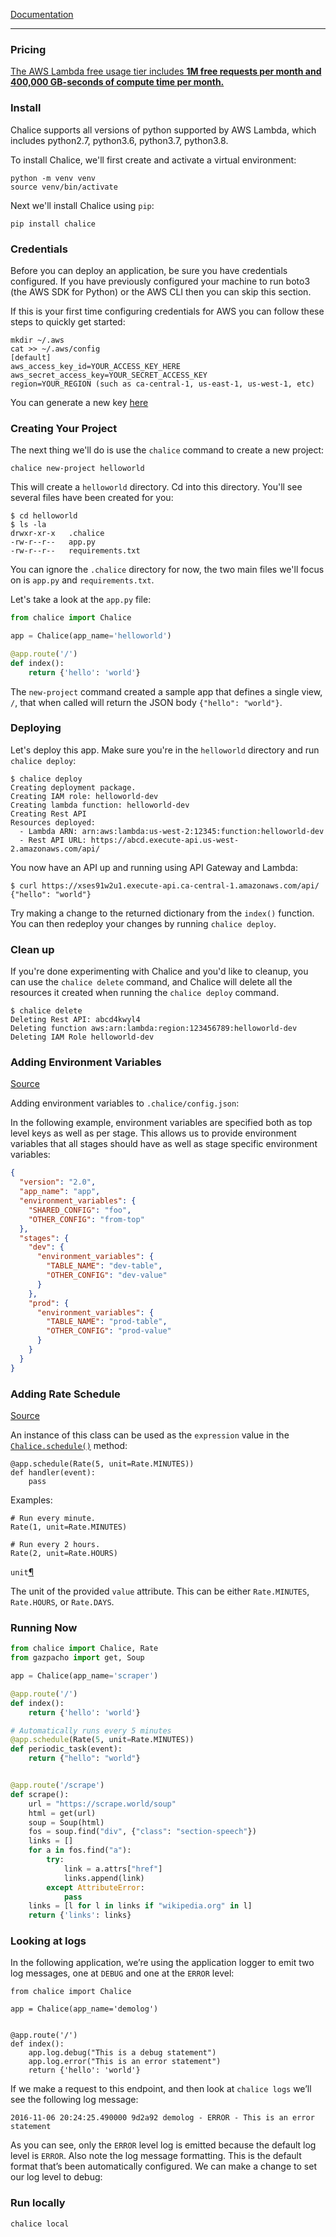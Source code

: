 [Documentation](https://github.com/aws/chalice)

---

### Pricing

[The AWS Lambda free usage tier includes **1M free requests per month and 400,000 GB-seconds of compute time per month.**](https://aws.amazon.com/lambda/pricing/)



### Install

Chalice supports all versions of python supported by AWS Lambda, which includes python2.7, python3.6, python3.7, python3.8.

To install Chalice, we'll first create and activate a virtual environment:

```
python -m venv venv
source venv/bin/activate
```

Next we'll install Chalice using `pip`:

```
pip install chalice
```

### Credentials

Before you can deploy an application, be sure you have credentials configured.  If you have previously configured your machine to run boto3 (the AWS SDK for Python) or the AWS CLI then you can skip this section.

If this is your first time configuring credentials for AWS you can follow these steps to quickly get started:

```
mkdir ~/.aws
cat >> ~/.aws/config
[default]
aws_access_key_id=YOUR_ACCESS_KEY_HERE
aws_secret_access_key=YOUR_SECRET_ACCESS_KEY
region=YOUR_REGION (such as ca-central-1, us-east-1, us-west-1, etc)
```

You can generate a new key [here](https://console.aws.amazon.com/iam/home?#/security_credentials)

### Creating Your Project

The next thing we'll do is use the `chalice` command to create a new project:

```
chalice new-project helloworld
```

This will create a `helloworld` directory.  Cd into this directory.  You'll see several files have been created for you:

```
$ cd helloworld
$ ls -la
drwxr-xr-x   .chalice
-rw-r--r--   app.py
-rw-r--r--   requirements.txt
```

You can ignore the `.chalice` directory for now, the two main files we'll focus on is `app.py` and `requirements.txt`.

Let's take a look at the `app.py` file:

```python
from chalice import Chalice

app = Chalice(app_name='helloworld')

@app.route('/')
def index():
    return {'hello': 'world'}
```

The `new-project` command created a sample app that defines a single view, `/`, that when called will return the JSON body `{"hello": "world"}`.



### Deploying

Let's deploy this app.  Make sure you're in the `helloworld` directory and run `chalice deploy`:

```
$ chalice deploy
Creating deployment package.
Creating IAM role: helloworld-dev
Creating lambda function: helloworld-dev
Creating Rest API
Resources deployed:
  - Lambda ARN: arn:aws:lambda:us-west-2:12345:function:helloworld-dev
  - Rest API URL: https://abcd.execute-api.us-west-2.amazonaws.com/api/
```

You now have an API up and running using API Gateway and Lambda:

```
$ curl https://xses91w2u1.execute-api.ca-central-1.amazonaws.com/api/
{"hello": "world"}
```

Try making a change to the returned dictionary from the `index()` function.  You can then redeploy your changes by running `chalice deploy`.

### Clean up

If you're done experimenting with Chalice and you'd like to cleanup, you can use the `chalice delete` command, and Chalice will delete all the resources it created when running the `chalice deploy` command.

```
$ chalice delete
Deleting Rest API: abcd4kwyl4
Deleting function aws:arn:lambda:region:123456789:helloworld-dev
Deleting IAM Role helloworld-dev
```

###

### Adding Environment Variables

[Source](https://aws.github.io/chalice/topics/configfile.html?highlight=environment#id1)

Adding environment variables to `.chalice/config.json`:

In the following example, environment variables are specified both as top level keys as well as per stage.  This allows us to provide environment variables that all stages should have as well as stage specific environment variables:

```json
{
  "version": "2.0",
  "app_name": "app",
  "environment_variables": {
    "SHARED_CONFIG": "foo",
    "OTHER_CONFIG": "from-top"
  },
  "stages": {
    "dev": {
      "environment_variables": {
        "TABLE_NAME": "dev-table",
        "OTHER_CONFIG": "dev-value"
      }
    },
    "prod": {
      "environment_variables": {
        "TABLE_NAME": "prod-table",
        "OTHER_CONFIG": "prod-value"
      }
    }
  }
}
```



### Adding Rate Schedule

[Source](https://aws.github.io/chalice/api.html?highlight=rate#Rate)

An instance of this class can be used as the `expression` value in the [`Chalice.schedule()`](https://aws.github.io/chalice/api.html?highlight=rate#Chalice.schedule) method:

```
@app.schedule(Rate(5, unit=Rate.MINUTES))
def handler(event):
    pass
```

Examples:

```
# Run every minute.
Rate(1, unit=Rate.MINUTES)

# Run every 2 hours.
Rate(2, unit=Rate.HOURS)
```

`unit`[¶](https://aws.github.io/chalice/api.html?highlight=rate#Rate.unit)

The unit of the provided `value` attribute.  This can be either `Rate.MINUTES`, `Rate.HOURS`, or `Rate.DAYS`.



### Running Now

```python
from chalice import Chalice, Rate
from gazpacho import get, Soup

app = Chalice(app_name='scraper')

@app.route('/')
def index():
    return {'hello': 'world'}

# Automatically runs every 5 minutes
@app.schedule(Rate(5, unit=Rate.MINUTES))
def periodic_task(event):
    return {"hello": "world"}


@app.route('/scrape')
def scrape():
    url = "https://scrape.world/soup"
    html = get(url)
    soup = Soup(html)
    fos = soup.find("div", {"class": "section-speech"})
    links = []
    for a in fos.find("a"):
        try:
            link = a.attrs["href"]
            links.append(link)
        except AttributeError:
            pass
    links = [l for l in links if "wikipedia.org" in l]
    return {'links': links}
```



### Looking at logs

In the following application, we’re using the application logger to emit two log messages, one at `DEBUG` and one at the `ERROR` level:

```
from chalice import Chalice

app = Chalice(app_name='demolog')


@app.route('/')
def index():
    app.log.debug("This is a debug statement")
    app.log.error("This is an error statement")
    return {'hello': 'world'}
```

If we make a request to this endpoint, and then look at `chalice logs` we’ll see the following log message:

```
2016-11-06 20:24:25.490000 9d2a92 demolog - ERROR - This is an error statement
```

As you can see, only the `ERROR` level log is emitted because the default log level is `ERROR`.  Also note the log message formatting. This is the default format that’s been automatically configured. We can make a change to set our log level to debug:

### Run locally

`chalice local`

